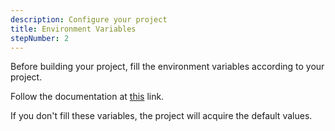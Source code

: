 ```yaml
---
description: Configure your project
title: Environment Variables
stepNumber: 2
---
```


Before building your project, fill the environment variables according to your project.

Follow the documentation at [this](/docs/environment-variables.html) link.

If you don't fill these variables, the project will acquire the default values.